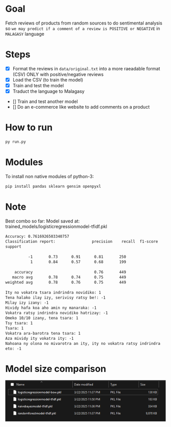 # Goal
Fetch reviews of products from random sources to do sentimental analysis so `we may predict if a comment of a review is POSITIVE or NEGATIVE` in `MALAGASY` language

# Steps
- [x] Format the reviews in `data/original.txt` into a more raeadable format (CSV) ONLY with positive/negative reviews
- [x] Load the CSV (to train the model)
- [x] Train and test the model
- [x] Traduct the language to Malagasy
- [] Train and test another model
- [] Do an e-commerce like website to add comments on a product

# How to run
```bash
py run.py
```

# Modules
To install non native modules of python-3:

```bash
pip install pandas sklearn gensim openpyxl
```

# Note
Best combo so far:
Model saved at: trained_models/logisticregressionmodel-tfidf.pkl
```
Accuracy: 0.7616926503340757
Classification report:                precision    recall  f1-score   support

          -1       0.73      0.91      0.81       250
           1       0.84      0.57      0.68       199

    accuracy                           0.76       449
   macro avg       0.78      0.74      0.75       449
weighted avg       0.78      0.76      0.75       449

Ity no vokatra tsara indrindra novidiko: 1
Tena halako ilay izy, serivisy ratsy be!: -1
Milay izy izany: -1
Hividy hafa koa aho amin ny manaraka: -1
Vokatra ratsy indrindra novidiko hatrizay: -1
Omeko 10/10 izany, tena tsara: 1
Tsy tsara: 1
Tsara: 1
Vokatra ara-barotra tena tsara: 1
Aza mividy ity vokatra ity: -1
Nahoana ny olona no mivarotra an ity, ity no vokatra ratsy indrindra eto: -1
```

# Model size comparison
![Comparison](assets/comparison.png)